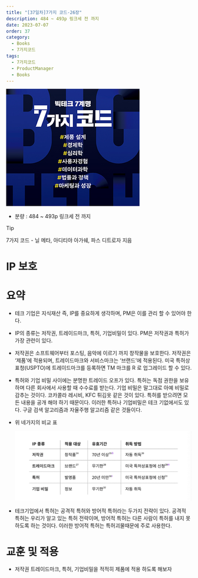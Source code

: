 ```yaml
---
title: "[37일차]7가지 코드-26장"
description: 484 ~ 493p 링크세 전 까지
date: 2023-07-07
order: 37
category:
  - Books
  - 7가지코드
tags:
  - 7가지코드
  - ProductManager
  - Books
---
```

![표지](./Untitled.png)
- 분량 : 484 ~ 493p 링크세 전 까지

>[!tip]
>7가지 코드 - 닐 메타, 아디티야 아가쉐, 파스 디트로자 지음


# IP 보호

# 요약

- 테크 기업은 지식재산 즉, IP를 중요하게 생각하며, PM은 이를 관리 할 수 있어야 한다.
- IP의 종류는 저작권, 트레이드마크, 특허, 기업비밀이 있다. PM은 저작권과 특허가 가장 관련이 있다.
- 저작권은 소프트웨어부터 포스팅, 음악에 이르기 까지 창작물을 보호한다. 저작권은 ‘제품’에 적용되며, 트레이드마크와 서비스마크는 ‘브랜드’에 적용된다. 미국 특허상표청(USPTO)에 트레이드마크를 등록하면 TM 마크를 R 로 업그레이드 할 수 있다.
- 특허와 기업 비밀 사이에는 분명한 트레이드 오프가 있다. 특허는 독점 권한을 보유하며 다른 회사에서 사용할 때 수수료를 받는다. 기업 비밀은 말그대로 아예 비밀로 감추는 것이다. 코카콜라 레시비, KFC 튀김옷 같은 것이 있다. 특허를 받으려면 모든 내용을 공개 해야 하기 때문이다. 
이러한 특허나 기업비밀은 테크 기없에서도 있다. 구글 검색 알고리즘과 자율주행 알고리즘 같은 것들이다.
- 위 네가지의 비교 표
    
    ![Untitled](image-37/Untitled.png)
    
- 테크기업에서 특허는 공격적 특허와 방어적 특허라는 두가지 전략이 있다. 공격적 특허는 우리가 알고 있는 특허 전략이며, 방어적 특허는 다른 사람이 특허를 내지 못하도록 하는 것이다. 이러한 방어적 특허는 특허괴물때문에 주로 사용한다.

# 교훈 및 적용

- 저작권 트레이드마크, 특허, 기업비밀을 적적히 제품에 적용 하도록 해보자